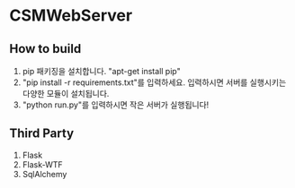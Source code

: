 CSMWebServer
============

How to build
------------
1. pip 패키징을 설치합니다. "apt-get install pip"
2. "pip install -r requirements.txt"를 입력하세요. 입력하시면 서버를 실행시키는 다양한 모듈이 설치됩니다.
3. "python run.py"를 입력하시면 작은 서버가 실행됩니다!

Third Party
-----------
1. Flask
2. Flask-WTF
3. SqlAlchemy
